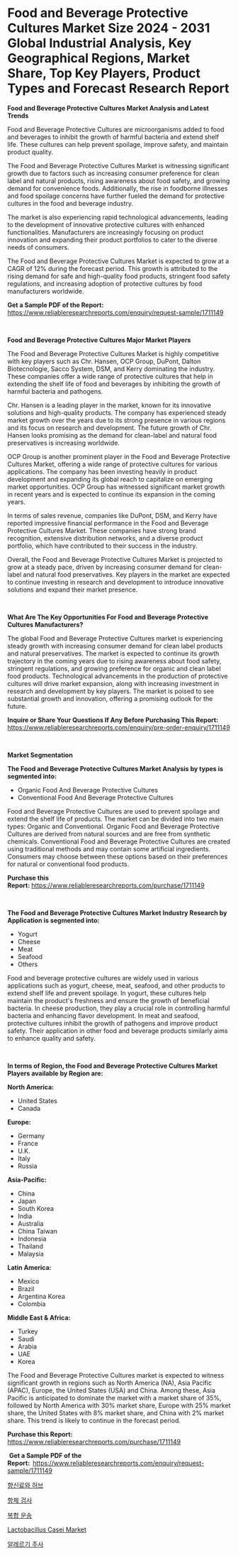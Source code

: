 <p><h1>Food and Beverage Protective Cultures Market Size 2024 - 2031 Global Industrial Analysis, Key Geographical Regions, Market Share, Top Key Players, Product Types and Forecast Research Report</h1></p><p><strong>Food and Beverage Protective Cultures Market Analysis and Latest Trends</strong></p>
<p><p>Food and Beverage Protective Cultures are microorganisms added to food and beverages to inhibit the growth of harmful bacteria and extend shelf life. These cultures can help prevent spoilage, improve safety, and maintain product quality.</p><p>The Food and Beverage Protective Cultures Market is witnessing significant growth due to factors such as increasing consumer preference for clean label and natural products, rising awareness about food safety, and growing demand for convenience foods. Additionally, the rise in foodborne illnesses and food spoilage concerns have further fueled the demand for protective cultures in the food and beverage industry.</p><p>The market is also experiencing rapid technological advancements, leading to the development of innovative protective cultures with enhanced functionalities. Manufacturers are increasingly focusing on product innovation and expanding their product portfolios to cater to the diverse needs of consumers.</p><p>The Food and Beverage Protective Cultures Market is expected to grow at a CAGR of 12% during the forecast period. This growth is attributed to the rising demand for safe and high-quality food products, stringent food safety regulations, and increasing adoption of protective cultures by food manufacturers worldwide.</p></p>
<p><strong>Get a Sample PDF of the Report:&nbsp;</strong> <a href="https://www.reliableresearchreports.com/enquiry/request-sample/1711149">https://www.reliableresearchreports.com/enquiry/request-sample/1711149</a></p>
<p>&nbsp;</p>
<p><strong>Food and Beverage Protective Cultures Major Market Players</strong></p>
<p><p>The Food and Beverage Protective Cultures Market is highly competitive with key players such as Chr. Hansen, OCP Group, DuPont, Dalton Biotecnologie, Sacco System, DSM, and Kerry dominating the industry. These companies offer a wide range of protective cultures that help in extending the shelf life of food and beverages by inhibiting the growth of harmful bacteria and pathogens.</p><p>Chr. Hansen is a leading player in the market, known for its innovative solutions and high-quality products. The company has experienced steady market growth over the years due to its strong presence in various regions and its focus on research and development. The future growth of Chr. Hansen looks promising as the demand for clean-label and natural food preservatives is increasing worldwide.</p><p>OCP Group is another prominent player in the Food and Beverage Protective Cultures Market, offering a wide range of protective cultures for various applications. The company has been investing heavily in product development and expanding its global reach to capitalize on emerging market opportunities. OCP Group has witnessed significant market growth in recent years and is expected to continue its expansion in the coming years.</p><p>In terms of sales revenue, companies like DuPont, DSM, and Kerry have reported impressive financial performance in the Food and Beverage Protective Cultures Market. These companies have strong brand recognition, extensive distribution networks, and a diverse product portfolio, which have contributed to their success in the industry.</p><p>Overall, the Food and Beverage Protective Cultures Market is projected to grow at a steady pace, driven by increasing consumer demand for clean-label and natural food preservatives. Key players in the market are expected to continue investing in research and development to introduce innovative solutions and expand their market presence.</p></p>
<p>&nbsp;</p>
<p><strong>What Are The Key Opportunities For Food and Beverage Protective Cultures Manufacturers?</strong></p>
<p><p>The global Food and Beverage Protective Cultures market is experiencing steady growth with increasing consumer demand for clean label products and natural preservatives. The market is expected to continue its growth trajectory in the coming years due to rising awareness about food safety, stringent regulations, and growing preference for organic and clean label food products. Technological advancements in the production of protective cultures will drive market expansion, along with increasing investment in research and development by key players. The market is poised to see substantial growth and innovation, offering a promising outlook for the future.</p></p>
<p><strong>Inquire or Share Your Questions If Any Before Purchasing This Report:</strong> <a href="https://www.reliableresearchreports.com/enquiry/pre-order-enquiry/1711149">https://www.reliableresearchreports.com/enquiry/pre-order-enquiry/1711149</a></p>
<p>&nbsp;</p>
<p><strong>Market Segmentation</strong></p>
<p><strong>The Food and Beverage Protective Cultures Market Analysis by types is segmented into:</strong></p>
<p><ul><li>Organic Food And Beverage Protective Cultures</li><li>Conventional Food And Beverage Protective Cultures</li></ul></p>
<p><p>Food and Beverage Protective Cultures are used to prevent spoilage and extend the shelf life of products. The market can be divided into two main types: Organic and Conventional. Organic Food and Beverage Protective Cultures are derived from natural sources and are free from synthetic chemicals. Conventional Food and Beverage Protective Cultures are created using traditional methods and may contain some artificial ingredients. Consumers may choose between these options based on their preferences for natural or conventional food products.</p></p>
<p><strong>Purchase this Report:&nbsp;</strong><a href="https://www.reliableresearchreports.com/purchase/1711149">https://www.reliableresearchreports.com/purchase/1711149</a></p>
<p>&nbsp;</p>
<p><strong>The Food and Beverage Protective Cultures Market Industry Research by Application is segmented into:</strong></p>
<p><ul><li>Yogurt</li><li>Cheese</li><li>Meat</li><li>Seafood</li><li>Others</li></ul></p>
<p><p>Food and beverage protective cultures are widely used in various applications such as yogurt, cheese, meat, seafood, and other products to extend shelf life and prevent spoilage. In yogurt, these cultures help maintain the product's freshness and ensure the growth of beneficial bacteria. In cheese production, they play a crucial role in controlling harmful bacteria and enhancing flavor development. In meat and seafood, protective cultures inhibit the growth of pathogens and improve product safety. Their application in other food and beverage products similarly aims to enhance quality and safety.</p></p>
<p>&nbsp;</p>
<p><strong>In terms of Region, the Food and Beverage Protective Cultures Market Players available by Region are:</strong></p>
<p>
    <p> <strong> North America: </strong>
        <ul>
            <li>United States</li>
            <li>Canada</li>
        </ul>
        </p> 
    <p> <strong> Europe: </strong>
        <ul>
            <li>Germany</li>
            <li>France</li>
            <li>U.K.</li>
            <li>Italy</li>
            <li>Russia</li>
        </ul>
        </p> 
    <p> <strong> Asia-Pacific: </strong>
        <ul>
            <li>China</li>
            <li>Japan</li>
            <li>South Korea</li>
            <li>India</li>
            <li>Australia</li>
            <li>China Taiwan</li>
            <li>Indonesia</li>
            <li>Thailand</li>
            <li>Malaysia</li>
        </ul>
        </p> 
    <p> <strong> Latin America: </strong>
        <ul>
            <li>Mexico</li>
            <li>Brazil</li>
            <li>Argentina Korea</li>
            <li>Colombia</li>
        </ul>
        </p> 
    <p> <strong> Middle East & Africa: </strong>
        <ul>
            <li>Turkey</li>
            <li>Saudi</li>
            <li>Arabia</li>
            <li>UAE</li>
            <li>Korea</li>
        </ul>
    </p>
    </p>
<p><p>The Food and Beverage Protective Cultures market is expected to witness significant growth in regions such as North America (NA), Asia Pacific (APAC), Europe, the United States (USA) and China. Among these, Asia Pacific is anticipated to dominate the market with a market share of 35%, followed by North America with 30% market share, Europe with 25% market share, the United States with 8% market share, and China with 2% market share. This trend is likely to continue in the forecast period.</p></p>
<p><strong>Purchase this Report: </strong><a href="https://www.reliableresearchreports.com/purchase/1711149">https://www.reliableresearchreports.com/purchase/1711149</a></p>
<p>&nbsp;<strong>Get a Sample PDF of the Report:&nbsp;&nbsp;</strong><a href="https://www.reliableresearchreports.com/enquiry/request-sample/1711149">https://www.reliableresearchreports.com/enquiry/request-sample/1711149</a></p>
<p><strong></strong></p>
<p><p><a href="https://github.com/laholand/Market-Research-Report-List-2/blob/main/5132806182893.md">향신료와 허브</a></p><p><a href="https://github.com/sougarounis/Market-Research-Report-List-2/blob/main/5061811182892.md">항체 검사</a></p><p><a href="https://github.com/laholand/Market-Research-Report-List-2/blob/main/3905792182895.md">복합 운송</a></p><p><a href="https://github.com/nicholepatriciadoylenwnrjr0/Market-Research-Report-List-1/blob/main/lactobacillus-casei-market.md">Lactobacillus Casei Market</a></p><p><a href="https://github.com/sougarounis/Market-Research-Report-List-2/blob/main/3372616182894.md">알레르기 주사</a></p></p>